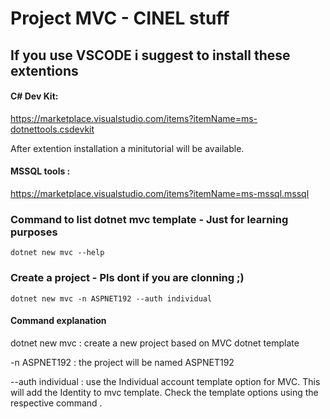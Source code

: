 # Project MVC - CINEL stuff

## If you use VSCODE i suggest to install these extentions

#### C# Dev Kit: 
https://marketplace.visualstudio.com/items?itemName=ms-dotnettools.csdevkit 

After extention installation a minitutorial will be available.
 

#### MSSQL tools : 
https://marketplace.visualstudio.com/items?itemName=ms-mssql.mssql


### Command to list dotnet mvc template - Just for learning purposes 
``` 
dotnet new mvc --help 
```

### Create a project  - Pls dont if you are clonning ;) 
```
dotnet new mvc -n ASPNET192 --auth individual
```
#### Command explanation 
dotnet new mvc : create a new project based on MVC dotnet template

-n ASPNET192 : the project will be named ASPNET192

--auth individual : use the Individual account template option for MVC. This will add the Identity to mvc template. Check the template options using the respective command .


